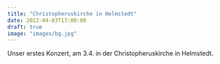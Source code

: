 ```yaml
---
title: "Christopheruskirche in Helmstedt"
date: 2022-04-03T17:00:00
draft: true
image: "images/bg.jpg"
---
```


Unser erstes Konzert, am 3.4. in der Christopheruskirche in Helmstedt.

